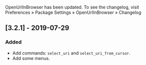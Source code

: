 OpenUrlInBrowser has been updated. To see the changelog, visit
Preferences » Package Settings » OpenUrlInBrowser » Changelog


## [3.2.1] - 2019-07-29

### Added
- Add commands: `select_uri` and `select_uri_from_cursor`.
- Add some menus.

